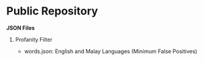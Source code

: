 # Public Repository

**JSON Files**

1) Profanity Filter

    - words.json: English and Malay Languages (Minimum False Positives)
